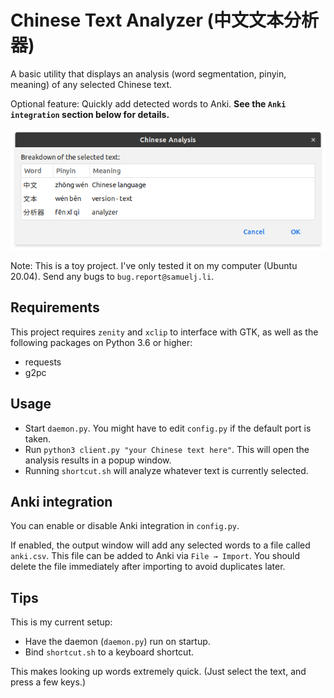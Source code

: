 # Chinese Text Analyzer (中文文本分析器)
A basic utility that displays an analysis (word segmentation, pinyin, meaning) of any selected Chinese text.

Optional feature: Quickly add detected words to Anki.
**See the `Anki integration` section below for details.**

![Screenshot of the program](screenshot.png)

Note: This is a toy project. I've only tested it on my computer (Ubuntu 20.04). Send any bugs to `bug.report@samuelj.li`.

## Requirements
This project requires `zenity` and `xclip` to interface with GTK,
as well as the following packages on Python 3.6 or higher:
- requests
- g2pc

## Usage
- Start `daemon.py`. You might have to edit `config.py` if the default port is taken.
- Run `python3 client.py "your Chinese text here"`. This will open the analysis results in a popup window.
- Running `shortcut.sh` will analyze whatever text is currently selected.

## Anki integration
You can enable or disable Anki integration in `config.py`.

If enabled, the output window will add any selected words to a file called `anki.csv`.
This file can be added to Anki via `File → Import`. 
You should delete the file immediately after importing to avoid duplicates later.

## Tips
This is my current setup:
- Have the daemon (`daemon.py`) run on startup.
- Bind `shortcut.sh` to a keyboard shortcut.

This makes looking up words extremely quick. (Just select the text, and press a few keys.)
